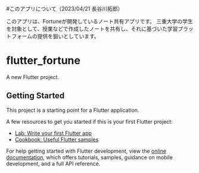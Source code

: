 #このアプリについて（2023/04/21 長谷川拓郎）

このアプリは、Fortuneが開発しているノート共有アプリです。
三重大学の学生を対象として、授業などで作成したノートを共有し、それに基づいた学習プラットフォームの提供を狙いとしています。


# flutter_fortune

A new Flutter project.

## Getting Started

This project is a starting point for a Flutter application.

A few resources to get you started if this is your first Flutter project:

- [Lab: Write your first Flutter app](https://docs.flutter.dev/get-started/codelab)
- [Cookbook: Useful Flutter samples](https://docs.flutter.dev/cookbook)

For help getting started with Flutter development, view the
[online documentation](https://docs.flutter.dev/), which offers tutorials,
samples, guidance on mobile development, and a full API reference.
